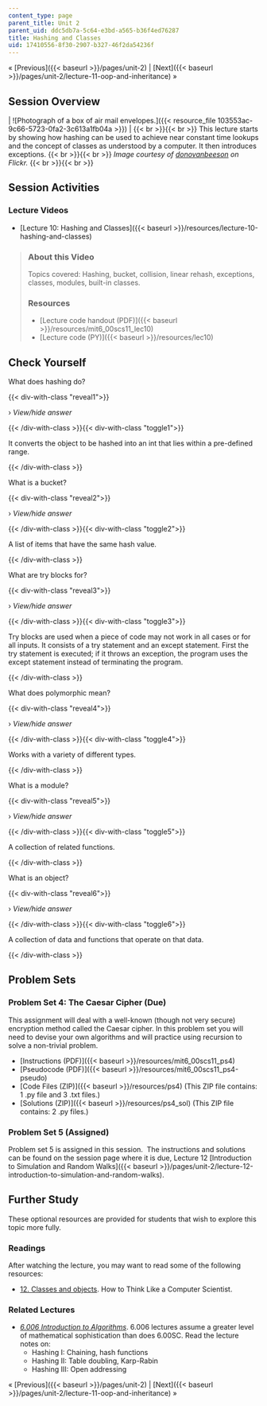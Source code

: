 ```yaml
---
content_type: page
parent_title: Unit 2
parent_uid: ddc5db7a-5c64-e3bd-a565-b36f4ed76287
title: Hashing and Classes
uid: 17410556-8f30-2907-b327-46f2da54236f
---
```


« [Previous]({{< baseurl >}}/pages/unit-2) | [Next]({{< baseurl >}}/pages/unit-2/lecture-11-oop-and-inheritance) »

Session Overview
----------------

| ![Photograph of a box of air mail envelopes.]({{< resource_file 103553ac-9c66-5723-0fa2-3c613a1fb04a >}}) |  {{< br >}}{{< br >}} This lecture starts by showing how hashing can be used to achieve near constant time lookups and the concept of classes as understood by a computer. It then introduces exceptions. {{< br >}}{{< br >}} _Image courtesy of [donovanbeeson](http://www.flickr.com/photos/donovan_beeson/5792363110/) on Flickr._ {{< br >}}{{< br >}}  

Session Activities
------------------

### Lecture Videos

*   [Lecture 10: Hashing and Classes]({{< baseurl >}}/resources/lecture-10-hashing-and-classes)

> ### About this Video
> 
> Topics covered: Hashing, bucket, collision, linear rehash, exceptions, classes, modules, built-in classes.
> 
> ### Resources
> 
> *   [Lecture code handout (PDF)]({{< baseurl >}}/resources/mit6_00scs11_lec10)
> *   [Lecture code (PY)]({{< baseurl >}}/resources/lec10)

Check Yourself
--------------

What does hashing do?

{{< div-with-class "reveal1">}}

› _View/hide answer_

{{< /div-with-class >}}{{< div-with-class "toggle1">}}

It converts the object to be hashed into an int that lies within a pre-defined range.

{{< /div-with-class >}}

What is a bucket?

{{< div-with-class "reveal2">}}

› _View/hide answer_

{{< /div-with-class >}}{{< div-with-class "toggle2">}}

A list of items that have the same hash value.

{{< /div-with-class >}}

What are try blocks for?

{{< div-with-class "reveal3">}}

› _View/hide answer_

{{< /div-with-class >}}{{< div-with-class "toggle3">}}

Try blocks are used when a piece of code may not work in all cases or for all inputs. It consists of a try statement and an except statement. First the try statement is executed; if it throws an exception, the program uses the except statement instead of terminating the program.

{{< /div-with-class >}}

What does polymorphic mean?

{{< div-with-class "reveal4">}}

› _View/hide answer_

{{< /div-with-class >}}{{< div-with-class "toggle4">}}

Works with a variety of different types.

{{< /div-with-class >}}

What is a module?

{{< div-with-class "reveal5">}}

› _View/hide answer_

{{< /div-with-class >}}{{< div-with-class "toggle5">}}

A collection of related functions.

{{< /div-with-class >}}

What is an object?

{{< div-with-class "reveal6">}}

› _View/hide answer_

{{< /div-with-class >}}{{< div-with-class "toggle6">}}

A collection of data and functions that operate on that data.

{{< /div-with-class >}}

Problem Sets
------------

### Problem Set 4: The Caesar Cipher (Due)

This assignment will deal with a well-known (though not very secure) encryption method called the Caesar cipher. In this problem set you will need to devise your own algorithms and will practice using recursion to solve a non-trivial problem.

*   [Instructions (PDF)]({{< baseurl >}}/resources/mit6_00scs11_ps4)
*   [Pseudocode (PDF)]({{< baseurl >}}/resources/mit6_00scs11_ps4-pseudo)
*   [Code Files (ZIP)]({{< baseurl >}}/resources/ps4) (This ZIP file contains: 1 .py file and 3 .txt files.)
*   [Solutions (ZIP)]({{< baseurl >}}/resources/ps4_sol) (This ZIP file contains: 2 .py files.)

### Problem Set 5 (Assigned)

Problem set 5 is assigned in this session.  The instructions and solutions can be found on the session page where it is due, Lecture 12 [Introduction to Simulation and Random Walks]({{< baseurl >}}/pages/unit-2/lecture-12-introduction-to-simulation-and-random-walks).

Further Study
-------------

These optional resources are provided for students that wish to explore this topic more fully.

### Readings

After watching the lecture, you may want to read some of the following resources:

*   [12\. Classes and objects](http://www.greenteapress.com/thinkpython/thinkCSpy/html/chap12.html). How to Think Like a Computer Scientist.

### Related Lectures

*   [_6.006 Introduction to Algorithms_](/courses/6-006-introduction-to-algorithms-spring-2008/). 6.006 lectures assume a greater level of mathematical sophistication than does 6.00SC. Read the lecture notes on:
    *   Hashing I: Chaining, hash functions
    *   Hashing II: Table doubling, Karp-Rabin
    *   Hashing III: Open addressing

« [Previous]({{< baseurl >}}/pages/unit-2) | [Next]({{< baseurl >}}/pages/unit-2/lecture-11-oop-and-inheritance) »
